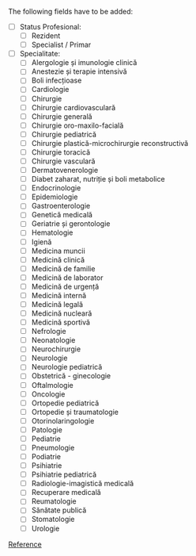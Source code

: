 The following fields have to be added:

-[ ] Status Profesional:
  - [ ] Rezident
  - [ ] Specialist / Primar
-[ ] Specialitate:
  - [ ] Alergologie și imunologie clinică
  - [ ] Anestezie și terapie intensivă
  - [ ] Boli infecțioase
  - [ ] Cardiologie
  - [ ] Chirurgie
  - [ ] Chirurgie cardiovasculară
  - [ ] Chirurgie generală
  - [ ] Chirurgie oro-maxilo-facială
  - [ ] Chirurgie pediatrică
  - [ ] Chirurgie plastică-microchirurgie reconstructivă
  - [ ] Chirurgie toracică
  - [ ] Chirurgie vasculară
  - [ ] Dermatovenerologie
  - [ ] Diabet zaharat, nutriție și boli metabolice
  - [ ] Endocrinologie
  - [ ] Epidemiologie
  - [ ] Gastroenterologie
  - [ ] Genetică medicală
  - [ ] Geriatrie și gerontologie
  - [ ] Hematologie
  - [ ] Igienă
  - [ ] Medicina muncii
  - [ ] Medicină clinică
  - [ ] Medicină de familie
  - [ ] Medicină de laborator
  - [ ] Medicină de urgență
  - [ ] Medicină internă
  - [ ] Medicină legală
  - [ ] Medicină nucleară
  - [ ] Medicină sportivă
  - [ ] Nefrologie
  - [ ] Neonatologie
  - [ ] Neurochirurgie
  - [ ] Neurologie
  - [ ] Neurologie pediatrică
  - [ ] Obstetrică - ginecologie
  - [ ] Oftalmologie
  - [ ] Oncologie
  - [ ] Ortopedie pediatrică
  - [ ] Ortopedie și traumatologie
  - [ ] Otorinolaringologie
  - [ ] Patologie
  - [ ] Pediatrie
  - [ ] Pneumologie
  - [ ] Podiatrie
  - [ ] Psihiatrie
  - [ ] Psihiatrie pediatrică
  - [ ] Radiologie-imagistică medicală
  - [ ] Recuperare medicală
  - [ ] Reumatologie
  - [ ] Sănătate publică
  - [ ] Stomatologie
  - [ ] Urologie
  
[Reference](https://tio.run/##fVXNThsxED6Tp7BySlSC2BBCQe2h/BQ4QCIQp5SD4zgbS157ZXujwqkS9x4rVbxJzxx4Dl4kHU@yzmZ34bLa9ffNzDd/3vTBzbTaWyxEkmrjiH2wjQY1MfnqX3fgbT6K7ndsKoVrNX@oZrvRmGpDBBGKAHrU2BJTIrlqiTb5QrrwvcW0ckJlvLHFpeX@xIK7JiEdMiL3TfKJiFF0dA/nYNpsNb0r62nIs6MjuzMVatICqA02kWemRijXsu3FYvH25x/5JrmJtdSx4OT1L4hJMrX6ZFIowV6e3n79Jq0uOdkmXTJsN9BKcev448rGcUNTeAfHXFkxL5r0vckxGh1r6ZOdcvb6LDS1HFlR5Gn7e553grwTaiZiqaEQei@PfTITJjM5uOfBCITBk3wvMQhDV3NqWSapWemKKp5IzBXkIFeEaiiije4k9KeQujOlTARqt0pN@URQZ0LlasKlklrnCZ1EMKNZAAyHlltnMuZCGWvUOG1AxAcBKhn7InnaKRJPuUmo03OfdaXQubdTQcfckUc6o4a6baIySAo6t@z52Dcz4Y76F1awxzBn6OFMTTSDcSuE6HtKyOgsFROeVHod9TzhHCnnUCmjOUxWRelh7uYc8sBygqCJYKE567SXLIN9WeqPwZ9yBZdRSP4C6Rfcl2iN46D10NslEi4BUXmkHoZCRVeIXnklQlEC@8SEKMxqrmfFANWlRavgE06mNBEyJF/HkNAJ6JM2pWwqRJgQrl6fw3R5TTWi/DIbVaxkjTvJ41DtfhVWGZM8TGGNvfVXZZj0KAzHNfKu@dSUO/Q5d3LNtdpoUHeNZIWdKnkOhLXhAYL9Klq/ygNkDcZwAS4huFljoWBzS8MSpA6mjsqkAOO0dEPEgWJl8CBgxmkv44N7ZU3By9jQrGZyQ/IDGBG/khSecXmlcPGGyBtu@FjO927uZLjSUqjucmkRVDxL3l3Wod40zY@tmBXOD1HzbhWtL8MNsm5o/t/oiITGwr57KQQ1N5xlKVz9htfeHb01r1TUCMftFsHblycYZkcdqMvGMkjb3yj8rdObLvrrEHfIuCtO5X7@Y2v/Bw)
